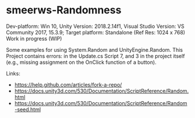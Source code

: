 # smeerws-Randomness

Dev-platform: Win 10, Unity Version: 2018.2.14f1, Visual Studio Version: VS Community 2017, 15.3.9;
Target platform: Standalone (Ref Res: 1024 x 768)
Work in progress (WIP)

Some examples for using System.Random and UnityEngine.Random.
This Project contains errors: in the Update.cs Script 7, and 3 in the project itself 
(e.g., missing assignment on the OnClick function of a button).


Links: 
+ https://help.github.com/articles/fork-a-repo/
+ https://docs.unity3d.com/530/Documentation/ScriptReference/Random.html
+ https://docs.unity3d.com/530/Documentation/ScriptReference/Random-seed.html